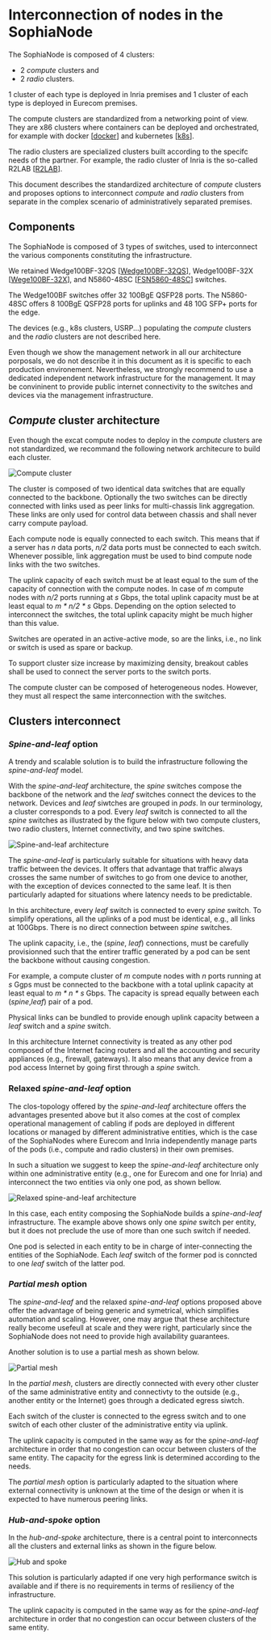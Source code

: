 # Interconnection of nodes in the SophiaNode

The SophiaNode is composed of 4 clusters:
 * 2 _compute_ clusters and
 * 2 _radio_ clusters.

1 cluster of each type is deployed in Inria premises and 1 cluster of each type
is deployed in Eurecom premises.

The compute clusters are standardized from a networking point of view. They are
x86 clusters where containers can be deployed and orchestrated, for example with
docker [[docker](https://www.docker.com)] and kubernetes
[[k8s](https://kubernetes.io)].

The radio clusters are specialized clusters built according to the specifc needs
of the partner. For example, the radio cluster of Inria is the so-called R2LAB
[[R2LAB](https://r2lab.inria.fr)]. 

This document describes the standardized architecture of _compute_ clusters and
proposes options to interconnect _compute_ and _radio_ clusters from separate in
the complex scenario of administratively separated premises.

## Components

The SophiaNode is composed of 3 types of switches, used to interconnect the
various components constituting the infrastructure.

We retained Wedge100BF-32QS [[Wedge100BF-32QS](https://www.edge-core.com/productsInfo.php?cls=1&cls2=5&cls3=181&id=770)],
Wedge100BF-32X [[Wege100BF-32X](https://www.edge-core.com/productsInfo.php?id=335)],
and N5860-48SC [[FSN5860-48SC](https://www.fs.com/de-en/products/110478.html)]
switches.

The Wedge100BF switches offer 32 100BgE QSFP28 ports. The N5860-48SC offers 8
100BgE QSFP28 ports for uplinks and 48 10G SFP+ ports for the edge.

The devices (e.g., k8s clusters, USRP...) populating the _compute_ clusters and
the _radio_ clusters are not described here.

Even though we show the management network in all our architecture porposals,
we do not describe it in this document as it is specific to each production
environement. Nevertheless, we strongly recommend to use a dedicated
independent network infrastructure for the management. It may be convininent to
provide public internet connectivity to the switches and devices via the
management infrastructure.


## _Compute_ cluster architecture

Even though the excat compute nodes to deploy in the _compute_ clusters are not
standardized, we recommand the following network architecure to build each
cluster.

![_Compute_ cluster](sophia_node-compute_cluster.svg)

The cluster is composed of two identical data switches that are equally
connected to the backbone. Optionally the two switches can be directly connected
with links used as peer links for multi-chassis link aggregation. These links
are only used for control data between chassis and shall never carry compute
payload.

Each compute node is equally connected to each switch. This means that if a
server has _n_ data ports, _n/2_ data ports must be connected to each switch.
Whenever possible, link aggregation must be used to bind compute node links
with the two switches.

The uplink capacity of each switch must be at least equal to the sum of the
capacity of connection with the compute nodes. In case of _m_ compute nodes with
_n/2_ ports running at _s_ Gbps, the total uplink capacity must be at least
equal to _m * n/2 * s_ Gbps. Depending on the option selected to interconnect
the switches, the total uplink capacity might be much higher than this value.

Switches are operated in an active-active mode, so are the links, i.e., no link
or switch is used as spare or backup.

To support cluster size increase by maximizing density, breakout cables shall
be used to connect the server ports to the switch ports.

The compute cluster can be composed of heterogeneous nodes. However,
they must all respect the same interconnection with the switches.

## Clusters interconnect

### _Spine-and-leaf_ option

A trendy and scalable solution is to build the infrastructure following the 
_spine-and-leaf_ model.

With the _spine-and-leaf_ architecture, the _spine_ switches compose the
backbone of the network and the _leaf_ switches connect the devices to the
network. Devices and _leaf_ siwtches are grouped in _pods_. In our terminology,
a cluster corresponds to a pod. Every _leaf_ switch is connected to all the
_spine_ switches as illustrated by the figure below with two compute clusters,
two radio clusters, Internet connectivity, and two spine switches.

![Spine-and-leaf architecture](sophia_node-spine-leaf.svg)

The _spine-and-leaf_ is particularly suitable for situations with heavy data
traffic between the devices. It offers that advantage that traffic always
crosses  the same number of switches to go from one device to another, with the
exception of devices connected to the same leaf. It is then particularly adapted
for situations where latency needs to be predictable.

In this architecture, every _leaf_ switch is connected to every _spine_ switch.
To simplify operations, all the uplinks of a pod must be identical, e.g., all
links at 100Gbps. There is no direct connection between _spine_ switches.

The uplink capacity, i.e., the (_spine_, _leaf_) connections, must be
carefully provisionned such that the entirer traffic generated by a pod can be
sent the backbone without causing congestion.

For example, a compute cluster of _m_ compute nodes with _n_ ports running at
_s_ Ggps must be connected to the backbone with a total uplink capacity at least
equal to _m * n * s_ Gbps. The capacity is spread equally between each
(_spine_,_leaf_) pair of a pod.

Physical links can be bundled to provide enough uplink capacity between a _leaf_
switch and a _spine_ switch.

In this architecture Internet connectivity is treated as any other pod composed
of the Internet facing routers and all the accounting and security appliances
(e.g., firewall, gateways). It also means that any device from a pod access
Internet by going first through a _spine_ switch.

### Relaxed _spine-and-leaf_ option

The clos-topology offered by the _spine-and-leaf_ architecture offers the
advantages presented above but it also comes at the cost of complex operational
management of cabling if pods are deployed in different locations or managed
by different administrative entities, which is the case of the SophiaNodes where
Eurecom and Inria independently manage parts of the pods
(i.e., compute and radio clusters) in their own premises.

In such a situation we suggest to keep the _spine-and-leaf_ architecture only
within one administrative entity (e.g., one for Eurecom and one for Inria) and
interconnect the two entities via only one pod, as shown bellow.

![Relaxed _spine-and-leaf_ architecture](sophia_node-relaxed-spine-leaf.svg)

In this case, each entity composing the SophiaNode builds a _spine-and-leaf_
infrastructure.  The example above shows only one _spine_ switch per entity, but
it does not preclude the use of more than one such switch if needed.

One pod is selected in each entity to be in charge of inter-connecting the
entities of the SophiaNode. Each _leaf_ switch of the former pod is conncted
to one _leaf_ switch of the latter pod.

### _Partial mesh_ option

The _spine-and-leaf_ and the relaxed _spine-and-leaf_ options proposed above
offer the advantage of being generic and symetrical, which simplifies
automation and scaling. However, one may argue that these architecture really
become usefeull at scale and they were right, particularly since the SophiaNode
does not need to provide high availability guarantees.

Another solution is to use a partial mesh as shown below.

![Partial mesh](sophia_node-partial-mesh.svg)

In the _partial mesh_, clusters are directly connected with every other cluster
of the same administrative entity and connectivty to the outside (e.g., another
entity or the Internet) goes through a dedicated egress siwtch.

Each switch of the cluster is connected to the egress switch and to one switch
of each other cluster of the administrative entity via uplink.

The uplink capacity is computed in the same way as for the _spine-and-leaf_
architecture in order that no congestion can occur between clusters of the same
entity. The capacity for the egress link is determined according to the needs.

The _partial mesh_ option is particularly adapted to the situation where
external connectivity is unknown at the time of the design or when it is
expected to have numerous peering links.

### _Hub-and-spoke_ option

In the _hub-and-spoke_ architecture, there is a central point to interconnects
all the clusters and external links as shown in the figure below.

![Hub and spoke](sophia_node-hub-and-poke.svg)

This solution is particularly adapted if one very high performance switch is
available and if there is no requirements in terms of resiliency of the
infrastructure.

The uplink capacity is computed in the same way as for the _spine-and-leaf_ 
architecture in order that no congestion can occur between clusters of the same
entity.